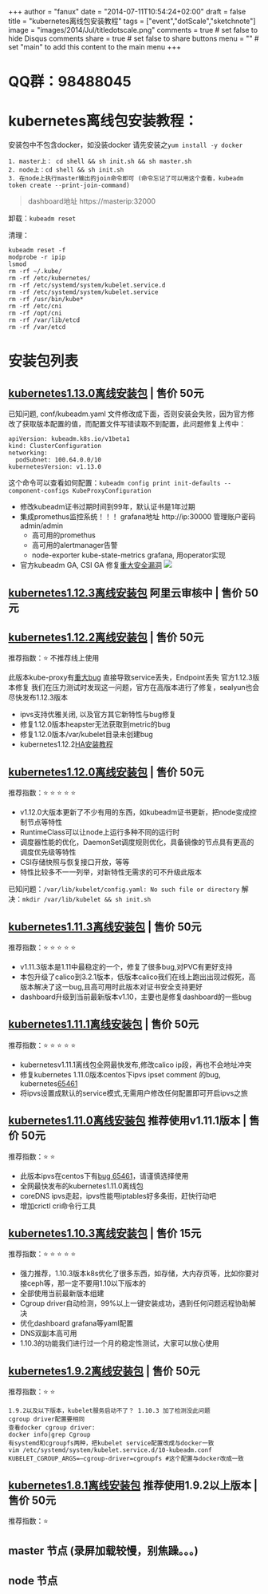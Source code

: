 +++
author = "fanux"
date = "2014-07-11T10:54:24+02:00"
draft = false
title = "kubernetes离线包安装教程"
tags = ["event","dotScale","sketchnote"]
image = "images/2014/Jul/titledotscale.png"
comments = true     # set false to hide Disqus comments
share = true        # set false to share buttons
menu = ""           # set "main" to add this content to the main menu
+++

# QQ群：98488045
# kubernetes离线包安装教程：
安装包中不包含docker，如没装docker 请先安装之`yum install -y docker`

```
1. master上： cd shell && sh init.sh && sh master.sh
2. node上：cd shell && sh init.sh
3. 在node上执行master输出的join命令即可 (命令忘记了可以用这个查看，kubeadm token create --print-join-command)
```
> dashboard地址 https://masterip:32000

卸载：`kubeadm reset`

清理：
```
kubeadm reset -f
modprobe -r ipip
lsmod
rm -rf ~/.kube/
rm -rf /etc/kubernetes/
rm -rf /etc/systemd/system/kubelet.service.d
rm -rf /etc/systemd/system/kubelet.service
rm -rf /usr/bin/kube*
rm -rf /etc/cni
rm -rf /opt/cni
rm -rf /var/lib/etcd
rm -rf /var/etcd
```

# 安装包列表
## [kubernetes1.13.0离线安装包](https://market.aliyun.com/products/57742013/cmxz031803.html?spm=5176.730005.productlist.d_cmxz031803.4d763524RknZgg&innerSource=search_kubernetes1.13.0#sku=yuncode2580300001) | 售价 50元 

已知问题, conf/kubeadm.yaml 文件修改成下面，否则安装会失败，因为官方修改了获取版本配置的值，而配置文件写错读取不到配置，此问题修复上传中：
```
apiVersion: kubeadm.k8s.io/v1beta1
kind: ClusterConfiguration
networking:
  podSubnet: 100.64.0.0/10
kubernetesVersion: v1.13.0
```
这个命令可以查看如何配置：`kubeadm config print init-defaults --component-configs KubeProxyConfiguration`

* 修改kubeadm证书过期时间到99年，默认证书是1年过期
* 集成promethus监控系统！！！ grafana地址 http://ip:30000  管理账户密码 admin/admin
   * 高可用的promethus
   * 高可用的alertmanager告警
   * node-exporter kube-state-metrics grafana, 用operator实现
* 官方kubeadm GA, CSI GA 修复[重大安全漏洞](https://github.com/kubernetes/kubernetes/issues/71411)
![](/prometheus/nodes.png)


## [kubernetes1.12.3离线安装包](sealyun.com) 阿里云审核中 | 售价 50元 

## [kubernetes1.12.2离线安装包](https://market.aliyun.com/products/57742013/cmxz031371.html#sku=yuncode2537100001) | 售价 50元 

推荐指数：:star: 不推荐线上使用

此版本kube-proxy有[重大bug](https://github.com/kubernetes/kubernetes/pull/71413) 直接导致service丢失，Endpoint丢失  官方1.12.3版本修复
我们在压力测试时发现这一问题，官方在高版本进行了修复，sealyun也会尽快发布1.12.3版本

* ipvs支持优雅关闭, 以及官方其它新特性与bug修复
* 修复1.12.0版本heapster无法获取到metric的bug
* 修复1.12.0版本/var/kubelet目录未创建bug
* kubernetes1.12.2[HA安装教程](https://sealyun.com/post/sealos/)

## [kubernetes1.12.0离线安装包](https://market.aliyun.com/products/57742013/cmxz030981.html#sku=yuncode2498100001) | 售价 50元 

推荐指数：:star: :star: :star: :star: :star:

* v1.12.0大版本更新了不少有用的东西，如kubeadm证书更新，把node变成控制节点等特性
* RuntimeClass可以让node上运行多种不同的运行时
* 调度器性能的优化，DaemonSet调度规则优化，具备镜像的节点具有更高的调度优先级等特性
* CSI存储快照与恢复接口开放，等等
* 特性比较多不一一列举，对新特性无需求的可不升级此版本

已知问题：`/var/lib/kubelet/config.yaml: No such file or directory` 解决：`mkdir /var/lib/kubelet && sh init.sh`


## [kubernetes1.11.3离线安装包](https://market.aliyun.com/products/57742013/cmxz030730.html) | 售价 50元 

推荐指数：:star: :star: :star: :star: :star:

* v1.11.3版本是1.11中最稳定的一个，修复了很多bug,对PVC有更好支持
* 本包升级了calico到3.2.1版本，低版本calico我们在线上跑出出现过假死，高版本解决了这一bug,且高可用时此版本对证书安全支持更好
* dashboard升级到当前最新版本v1.10，主要也是修复dashboard的一些bug


## [kubernetes1.11.1离线安装包](https://market.aliyun.com/products/57742013/cmxz029676.html#sku=yuncode2367600001)  |  售价 50元 

推荐指数：:star: :star: :star: :star: :star:

* kubernetesv1.11.1离线包全网最快发布,修改calico ip段，再也不会地址冲突
* 修复kubernetes 1.11.0版本centos下ipvs ipset comment 的bug, kubernetes[65461](https://github.com/kubernetes/kubernetes/issues/65461)
* 将ipvs设置成默认的service模式,无需用户修改任何配置即可开启ipvs之旅

## [kubernetes1.11.0离线安装包](https://market.aliyun.com/products/57742013/cmxz029129.html) 推荐使用v1.11.1版本 |  售价 50元

推荐指数：:star: :star: 

* 此版本ipvs在centos下有[bug 65461](sealyun.com/post/k8s-ipvs/)，请谨慎选择使用
* 全网最快发布的kubernetes1.11.0离线包
* coreDNS ipvs走起，ipvs性能甩iptables好多条街，赶快行动吧
* 增加crictl cri命令行工具

## [kubernetes1.10.3离线安装包](https://market.aliyun.com/products/57742013/cmxz028521.html#sku=yuncode2252100000) | 售价 15元

推荐指数：:star: :star: :star: :star: :star:

* 强力推荐，1.10.3版本k8s优化了很多东西，如存储，大内存页等，比如你要对接ceph等，那一定不要用1.10以下版本的
* 全部使用当前最新版本组建
* Cgroup driver自动检测，99%以上一键安装成功，遇到任何问题远程协助解决
* 优化dashboard grafana等yaml配置
* DNS双副本高可用
* 1.10.3的功能我们进行过一个月的稳定性测试，大家可以放心使用


## [kubernetes1.9.2离线安装包](https://market.aliyun.com/products/57742013/cmxz025618.html?spm=5176.730005.productlist.dcmxz025618.r9c1J1#sku=yuncode1961800000)  |  售价 50元

推荐指数：:star: :star: 

```
1.9.2以及以下版本，kubelet服务启动不了？ 1.10.3 加了检测没此问题
cgroup driver配置要相同
查看docker cgroup driver:
docker info|grep Cgroup
有systemd和cgroupfs两种，把kubelet service配置改成与docker一致
vim /etc/systemd/system/kubelet.service.d/10-kubeadm.conf
KUBELET_CGROUP_ARGS=–cgroup-driver=cgroupfs #这个配置与docker改成一致
```

## [kubernetes1.8.1离线安装包](https://market.aliyun.com/products/56014009/cmxz022571.html?spm=5176.730005.productlist.dcmxz022571.r9c1J1#sku=yuncode1657100000) 推荐使用1.9.2以上版本  |  售价 50元

推荐指数：:star: 

## master 节点 (录屏加载较慢，别焦躁。。。)
<script data-speed="3" src="https://asciinema.org/a/RZ3a74x8qE6DZy7jSjaDrLvYM.js" id="asciicast-RZ3a74x8qE6DZy7jSjaDrLvYM" async></script>

## node 节点
<script data-speed="3" src="https://asciinema.org/a/HwrKtAEJpguMfYMNEU7LDeFbQ.js?speed=40" id="asciicast-HwrKtAEJpguMfYMNEU7LDeFbQ" async></script>



